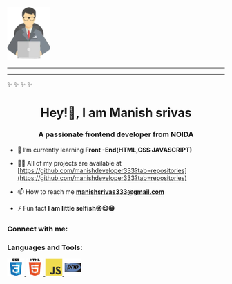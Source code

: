 <img src="proj1-removebg-preview.png"  width="100px">
<hr>
<hr>
 ✨ ✨ ✨ ✨
<h1 align="center">Hey!👋, I am Manish srivas</h1>
<h3 align="center">A passionate frontend developer from NOIDA</h3>

- 🌱 I’m currently learning **Front -End(HTML,CSS JAVASCRIPT)**

- 👨‍💻 All of my projects are available at [https://github.com/manishdeveloper333?tab=repositories](https://github.com/manishdeveloper333?tab=repositories)

- 📫 How to reach me **manishsrivas333@gmail.com**

- ⚡ Fun fact **I am little selfish😜😉😁**

<h3 align="left">Connect with me:</h3>
<p align="left">
</p>

<h3 align="left">Languages and Tools:</h3>
<p align="left"> <a href="https://www.w3schools.com/css/" target="_blank" rel="noreferrer"> <img src="https://raw.githubusercontent.com/devicons/devicon/master/icons/css3/css3-original-wordmark.svg" alt="css3" width="40" height="40"/> </a> <a href="https://www.w3.org/html/" target="_blank" rel="noreferrer"> <img src="https://raw.githubusercontent.com/devicons/devicon/master/icons/html5/html5-original-wordmark.svg" alt="html5" width="40" height="40"/> </a> <a href="https://developer.mozilla.org/en-US/docs/Web/JavaScript" target="_blank" rel="noreferrer"> <img src="https://raw.githubusercontent.com/devicons/devicon/master/icons/javascript/javascript-original.svg" alt="javascript" width="40" height="40"/> </a> <a href="https://www.php.net" target="_blank" rel="noreferrer"> <img src="https://raw.githubusercontent.com/devicons/devicon/master/icons/php/php-original.svg" alt="php" width="40" height="40"/> </a> </p>
